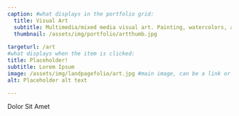 ```yaml
---
caption: #what displays in the portfolio grid:
  title: Visual Art
  subtitle: Multimedia/mixed media visual art. Painting, watercolors, and more.
  thumbnail: /assets/img/portfolio/artthumb.jpg
  
targeturl: /art
#what displays when the item is clicked:
title: Placeholder!
subtitle: Lorem Ipsum
image: /assets/img/landpagefolio/art.jpg #main image, can be a link or a file in assets/img/portfolio
alt: Placeholder alt text

---
```

Dolor Sit Amet
